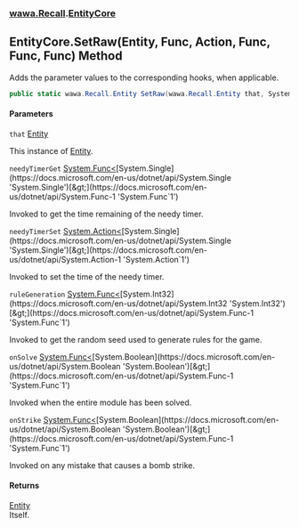 ### [wawa.Recall](wawa.Recall.md 'wawa.Recall').[EntityCore](EntityCore.md 'wawa.Recall.EntityCore')

## EntityCore.SetRaw(Entity, Func<float>, Action<float>, Func<int>, Func<bool>, Func<bool>) Method

Adds the parameter values to the corresponding hooks, when applicable.

```csharp
public static wawa.Recall.Entity SetRaw(wawa.Recall.Entity that, System.Func<float> needyTimerGet=null, System.Action<float> needyTimerSet=null, System.Func<int> ruleGeneration=null, System.Func<bool> onSolve=null, System.Func<bool> onStrike=null);
```
#### Parameters

<a name='wawa.Recall.EntityCore.SetRaw(wawa.Recall.Entity,System.Func_float_,System.Action_float_,System.Func_int_,System.Func_bool_,System.Func_bool_).that'></a>

`that` [Entity](Entity.md 'wawa.Recall.Entity')

This instance of [Entity](Entity.md 'wawa.Recall.Entity').

<a name='wawa.Recall.EntityCore.SetRaw(wawa.Recall.Entity,System.Func_float_,System.Action_float_,System.Func_int_,System.Func_bool_,System.Func_bool_).needyTimerGet'></a>

`needyTimerGet` [System.Func&lt;](https://docs.microsoft.com/en-us/dotnet/api/System.Func-1 'System.Func`1')[System.Single](https://docs.microsoft.com/en-us/dotnet/api/System.Single 'System.Single')[&gt;](https://docs.microsoft.com/en-us/dotnet/api/System.Func-1 'System.Func`1')

Invoked to get the time remaining of the needy timer.

<a name='wawa.Recall.EntityCore.SetRaw(wawa.Recall.Entity,System.Func_float_,System.Action_float_,System.Func_int_,System.Func_bool_,System.Func_bool_).needyTimerSet'></a>

`needyTimerSet` [System.Action&lt;](https://docs.microsoft.com/en-us/dotnet/api/System.Action-1 'System.Action`1')[System.Single](https://docs.microsoft.com/en-us/dotnet/api/System.Single 'System.Single')[&gt;](https://docs.microsoft.com/en-us/dotnet/api/System.Action-1 'System.Action`1')

Invoked to set the time of the needy timer.

<a name='wawa.Recall.EntityCore.SetRaw(wawa.Recall.Entity,System.Func_float_,System.Action_float_,System.Func_int_,System.Func_bool_,System.Func_bool_).ruleGeneration'></a>

`ruleGeneration` [System.Func&lt;](https://docs.microsoft.com/en-us/dotnet/api/System.Func-1 'System.Func`1')[System.Int32](https://docs.microsoft.com/en-us/dotnet/api/System.Int32 'System.Int32')[&gt;](https://docs.microsoft.com/en-us/dotnet/api/System.Func-1 'System.Func`1')

Invoked to get the random seed used to generate rules for the game.

<a name='wawa.Recall.EntityCore.SetRaw(wawa.Recall.Entity,System.Func_float_,System.Action_float_,System.Func_int_,System.Func_bool_,System.Func_bool_).onSolve'></a>

`onSolve` [System.Func&lt;](https://docs.microsoft.com/en-us/dotnet/api/System.Func-1 'System.Func`1')[System.Boolean](https://docs.microsoft.com/en-us/dotnet/api/System.Boolean 'System.Boolean')[&gt;](https://docs.microsoft.com/en-us/dotnet/api/System.Func-1 'System.Func`1')

Invoked when the entire module has been solved.

<a name='wawa.Recall.EntityCore.SetRaw(wawa.Recall.Entity,System.Func_float_,System.Action_float_,System.Func_int_,System.Func_bool_,System.Func_bool_).onStrike'></a>

`onStrike` [System.Func&lt;](https://docs.microsoft.com/en-us/dotnet/api/System.Func-1 'System.Func`1')[System.Boolean](https://docs.microsoft.com/en-us/dotnet/api/System.Boolean 'System.Boolean')[&gt;](https://docs.microsoft.com/en-us/dotnet/api/System.Func-1 'System.Func`1')

Invoked on any mistake that causes a bomb strike.

#### Returns
[Entity](Entity.md 'wawa.Recall.Entity')  
Itself.